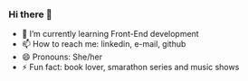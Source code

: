 ### Hi there 👋


- 🌱 I’m currently learning Front-End development
- 📫 How to reach me: linkedin, e-mail, github
- 😄 Pronouns: She/her
- ⚡ Fun fact: book lover, smarathon series and music shows

